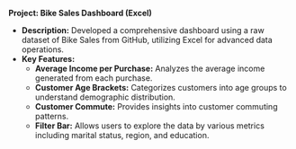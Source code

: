 **Project: Bike Sales Dashboard (Excel)**

- **Description:** Developed a comprehensive dashboard using a raw dataset of Bike Sales from GitHub, utilizing Excel for advanced data operations.
- **Key Features:**
  - **Average Income per Purchase:** Analyzes the average income generated from each purchase.
  - **Customer Age Brackets:** Categorizes customers into age groups to understand demographic distribution.
  - **Customer Commute:** Provides insights into customer commuting patterns.
  - **Filter Bar:** Allows users to explore the data by various metrics including marital status, region, and education.

